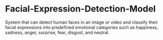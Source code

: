 # Facial-Expression-Detection-Model
System that can detect human faces in an image or video and classify their facial expressions into predefined emotional categories such as happiness, sadness, anger, surprise, fear, disgust, and neutral.
